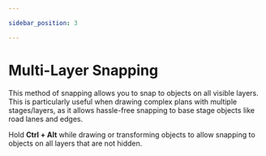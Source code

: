 ```yaml
---

sidebar_position: 3

---
```

# Multi-Layer Snapping

This method of snapping allows you to snap to objects on all visible layers. This is particularly useful when drawing complex plans with multiple stages/layers, as it allows hassle-free snapping to base stage objects like road lanes and edges.

Hold **Ctrl + Alt** while drawing or transforming objects to allow snapping to objects on all layers that are not hidden.

